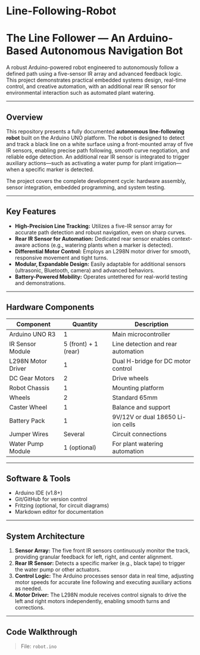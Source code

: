 # Line-Following-Robot

# The Line Follower — An Arduino-Based Autonomous Navigation Bot

A robust Arduino-powered robot engineered to autonomously follow a defined path using a five-sensor IR array and advanced feedback logic. This project demonstrates practical embedded systems design, real-time control, and creative automation, with an additional rear IR sensor for environmental interaction such as automated plant watering.

---

## Overview

This repository presents a fully documented **autonomous line-following robot** built on the Arduino UNO platform. The robot is designed to detect and track a black line on a white surface using a front-mounted array of five IR sensors, enabling precise path following, smooth curve negotiation, and reliable edge detection. An additional rear IR sensor is integrated to trigger auxiliary actions—such as activating a water pump for plant irrigation—when a specific marker is detected.

The project covers the complete development cycle: hardware assembly, sensor integration, embedded programming, and system testing.

---

## Key Features

- **High-Precision Line Tracking:** Utilizes a five-IR sensor array for accurate path detection and robust navigation, even on sharp curves.
- **Rear IR Sensor for Automation:** Dedicated rear sensor enables context-aware actions (e.g., watering plants when a marker is detected).
- **Differential Motor Control:** Employs an L298N motor driver for smooth, responsive movement and tight turns.
- **Modular, Expandable Design:** Easily adaptable for additional sensors (ultrasonic, Bluetooth, camera) and advanced behaviors.
- **Battery-Powered Mobility:** Operates untethered for real-world testing and demonstrations.

---

## Hardware Components

| Component             | Quantity | Description                                  |
|-----------------------|----------|----------------------------------------------|
| Arduino UNO R3        | 1        | Main microcontroller                         |
| IR Sensor Module      | 5 (front) + 1 (rear) | Line detection and rear automation      |
| L298N Motor Driver    | 1        | Dual H-bridge for DC motor control           |
| DC Gear Motors        | 2        | Drive wheels                                 |
| Robot Chassis         | 1        | Mounting platform                            |
| Wheels                | 2        | Standard 65mm                                |
| Caster Wheel          | 1        | Balance and support                          |
| Battery Pack          | 1        | 9V/12V or dual 18650 Li-ion cells            |
| Jumper Wires          | Several  | Circuit connections                          |
| Water Pump Module     | 1 (optional) | For plant watering automation           |

---

## Software & Tools

- Arduino IDE (v1.8+)
- Git/GitHub for version control
- Fritzing (optional, for circuit diagrams)
- Markdown editor for documentation

---

## System Architecture

1. **Sensor Array:** The five front IR sensors continuously monitor the track, providing granular feedback for left, right, and center alignment.
2. **Rear IR Sensor:** Detects a specific marker (e.g., black tape) to trigger the water pump or other actuators.
3. **Control Logic:** The Arduino processes sensor data in real time, adjusting motor speeds for accurate line following and executing auxiliary actions as needed.
4. **Motor Driver:** The L298N module receives control signals to drive the left and right motors independently, enabling smooth turns and corrections.

---

## Code Walkthrough

> File: `robot.ino`
